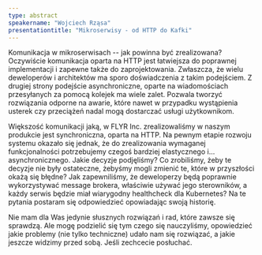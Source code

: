 ```yaml
---
type: abstract
speakername: "Wojciech Rząsa"
presentationtitle: "Mikroserwisy - od HTTP do Kafki"
---
```

Komunikacja w mikroserwisach -- jak powinna być zrealizowana? Oczywiście komunikacja oparta na HTTP jest łatwiejsza do poprawnej implementacji i zapewne także do zaprojektowania. Zwłaszcza, że wielu deweloperów i architektów ma sporo doświadczenia z takim podejściem. Z drugiej strony podejście asynchroniczne, oparte na wiadomościach przesyłanych za pomocą kolejek ma wiele zalet. Pozwala tworzyć rozwiązania odporne na awarie, które nawet w przypadku wystąpienia usterek czy przeciążeń nadal mogą dostarczać usługi użytkownikom.

Większość komunikacji jaką, w FLYR Inc. zrealizowaliśmy w naszym produkcie jest synchroniczna, oparta na HTTP. Na pewnym etapie rozwoju systemu okazało się jednak, że do zrealizowania wymaganej funkcjonalności potrzebujemy czegoś bardziej elastycznego i... asynchronicznego. Jakie decyzje podjęliśmy? Co zrobiliśmy, żeby te decyzje nie były ostateczne, żebyśmy mogli zmienić te, które w przyszłości okażą się błędne? Jak zapewniliśmy, że deweloperzy będą poprawnie wykorzystywać message brokera, właściwie używać jego sterowników, a każdy serwis będzie miał wiarygodny healthcheck dla Kubernetes? Na te pytania postaram się odpowiedzieć opowiadając swoją historię.

Nie mam dla Was jedynie słusznych rozwiązań i rad, które zawsze się sprawdzą. Ale mogę podzielić się tym czego się nauczyliśmy, opowiedzieć jakie problemy (nie tylko techniczne) udało nam się rozwiązać, a jakie jeszcze widzimy przed sobą. Jeśli zechcecie posłuchać.
